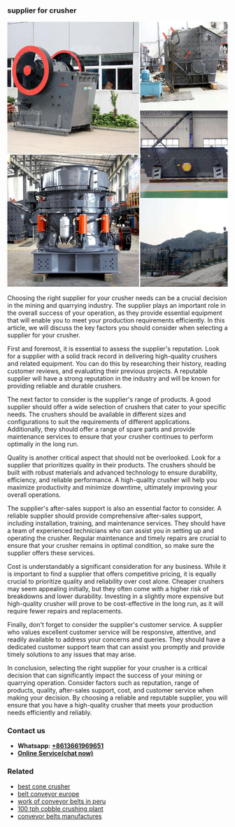 <h3>supplier for crusher</h3><img src='1708408704.jpg' alt=''><p>Choosing the right supplier for your crusher needs can be a crucial decision in the mining and quarrying industry. The supplier plays an important role in the overall success of your operation, as they provide essential equipment that will enable you to meet your production requirements efficiently. In this article, we will discuss the key factors you should consider when selecting a supplier for your crusher.</p><p>First and foremost, it is essential to assess the supplier's reputation. Look for a supplier with a solid track record in delivering high-quality crushers and related equipment. You can do this by researching their history, reading customer reviews, and evaluating their previous projects. A reputable supplier will have a strong reputation in the industry and will be known for providing reliable and durable crushers.</p><p>The next factor to consider is the supplier's range of products. A good supplier should offer a wide selection of crushers that cater to your specific needs. The crushers should be available in different sizes and configurations to suit the requirements of different applications. Additionally, they should offer a range of spare parts and provide maintenance services to ensure that your crusher continues to perform optimally in the long run.</p><p>Quality is another critical aspect that should not be overlooked. Look for a supplier that prioritizes quality in their products. The crushers should be built with robust materials and advanced technology to ensure durability, efficiency, and reliable performance. A high-quality crusher will help you maximize productivity and minimize downtime, ultimately improving your overall operations.</p><p>The supplier's after-sales support is also an essential factor to consider. A reliable supplier should provide comprehensive after-sales support, including installation, training, and maintenance services. They should have a team of experienced technicians who can assist you in setting up and operating the crusher. Regular maintenance and timely repairs are crucial to ensure that your crusher remains in optimal condition, so make sure the supplier offers these services.</p><p>Cost is understandably a significant consideration for any business. While it is important to find a supplier that offers competitive pricing, it is equally crucial to prioritize quality and reliability over cost alone. Cheaper crushers may seem appealing initially, but they often come with a higher risk of breakdowns and lower durability. Investing in a slightly more expensive but high-quality crusher will prove to be cost-effective in the long run, as it will require fewer repairs and replacements.</p><p>Finally, don't forget to consider the supplier's customer service. A supplier who values excellent customer service will be responsive, attentive, and readily available to address your concerns and queries. They should have a dedicated customer support team that can assist you promptly and provide timely solutions to any issues that may arise.</p><p>In conclusion, selecting the right supplier for your crusher is a critical decision that can significantly impact the success of your mining or quarrying operation. Consider factors such as reputation, range of products, quality, after-sales support, cost, and customer service when making your decision. By choosing a reliable and reputable supplier, you will ensure that you have a high-quality crusher that meets your production needs efficiently and reliably.</p><h3>Contact us</h3><ul><li><strong>Whatsapp:&nbsp;<a href="https://wa.me/8613661969651">+8613661969651</a></strong></li><li><a href="https://swt.shibang-china.com/?git&amp;zhl&amp;supplier for crusher"><strong>Online Service(chat now)</strong></a></li></ul><h3>Related</h3><ul><li><a href='best cone crusher.md'>best cone crusher</a></li><li><a href='belt conveyor europe.md'>belt conveyor europe</a></li><li><a href='work of conveyor belts in peru.md'>work of conveyor belts in peru</a></li><li><a href='100 tph cobble crushing plant.md'>100 tph cobble crushing plant</a></li><li><a href='conveyor belts manufactures.md'>conveyor belts manufactures</a></li></ul>